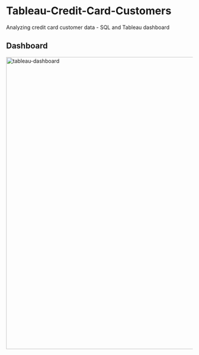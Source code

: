 # Tableau-Credit-Card-Customers
Analyzing credit card customer data - SQL and Tableau dashboard

## Dashboard
<img width="790" alt="tableau-dashboard" src="https://github.com/gjhaveri98/Tableau-Credit-Card-Customers/assets/127703784/00f8e164-f7de-4035-98bb-f2c4616f561b">
